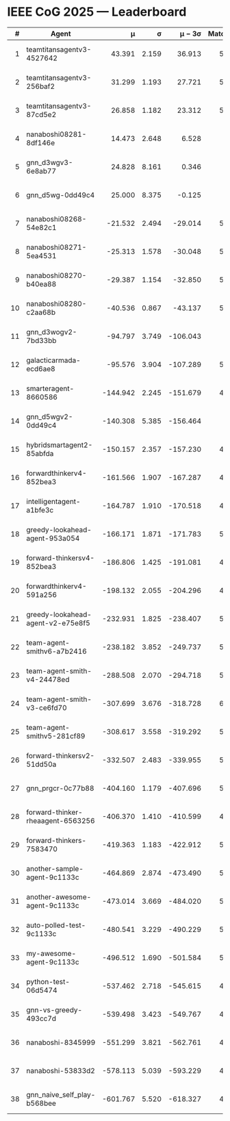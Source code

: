 # IEEE CoG 2025 — Leaderboard

| # | Agent | μ | σ | μ − 3σ | Matches | Updated |
|---:|---|---:|---:|---:|---:|---|
| 1 | teamtitansagentv3-4527642 | 43.391 | 2.159 | 36.913 | 5736 | 2025-08-30 01:51 |
| 2 | teamtitansagentv3-256baf2 | 31.299 | 1.193 | 27.721 | 5796 | 2025-08-30 01:51 |
| 3 | teamtitansagentv3-87cd5e2 | 26.858 | 1.182 | 23.312 | 5080 | 2025-08-30 01:51 |
| 4 | nanaboshi08281-8df146e | 14.473 | 2.648 | 6.528 | 206 | 2025-08-30 01:51 |
| 5 | gnn_d3wgv3-6e8ab77 | 24.828 | 8.161 | 0.346 | 118 | 2025-08-30 01:51 |
| 6 | gnn_d5wg-0dd49c4 | 25.000 | 8.375 | -0.125 | 100 | 2025-08-30 01:51 |
| 7 | nanaboshi08268-54e82c1 | -21.532 | 2.494 | -29.014 | 5300 | 2025-08-30 01:51 |
| 8 | nanaboshi08271-5ea4531 | -25.313 | 1.578 | -30.048 | 5718 | 2025-08-30 01:51 |
| 9 | nanaboshi08270-b40ea88 | -29.387 | 1.154 | -32.850 | 5500 | 2025-08-30 01:51 |
| 10 | nanaboshi08280-c2aa68b | -40.536 | 0.867 | -43.137 | 5198 | 2025-08-30 01:51 |
| 11 | gnn_d3wogv2-7bd33bb | -94.797 | 3.749 | -106.043 | 224 | 2025-08-30 01:51 |
| 12 | galacticarmada-ecd6ae8 | -95.576 | 3.904 | -107.289 | 5300 | 2025-08-30 01:51 |
| 13 | smarteragent-8660586 | -144.942 | 2.245 | -151.679 | 4251 | 2025-08-30 01:51 |
| 14 | gnn_d5wgv2-0dd49c4 | -140.308 | 5.385 | -156.464 | 180 | 2025-08-30 01:51 |
| 15 | hybridsmartagent2-85abfda | -150.157 | 2.357 | -157.230 | 4746 | 2025-08-30 01:51 |
| 16 | forwardthinkerv4-852bea3 | -161.566 | 1.907 | -167.287 | 4464 | 2025-08-30 01:51 |
| 17 | intelligentagent-a1bfe3c | -164.787 | 1.910 | -170.518 | 4853 | 2025-08-30 01:51 |
| 18 | greedy-lookahead-agent-953a054 | -166.171 | 1.871 | -171.783 | 5154 | 2025-08-30 01:51 |
| 19 | forward-thinkersv4-852bea3 | -186.806 | 1.425 | -191.081 | 4435 | 2025-08-30 01:51 |
| 20 | forwardthinkerv4-591a256 | -198.132 | 2.055 | -204.296 | 4737 | 2025-08-30 01:51 |
| 21 | greedy-lookahead-agent-v2-e75e8f5 | -232.931 | 1.825 | -238.407 | 5326 | 2025-08-30 01:51 |
| 22 | team-agent-smithv6-a7b2416 | -238.182 | 3.852 | -249.737 | 5720 | 2025-08-30 01:51 |
| 23 | team-agent-smith-v4-24478ed | -288.508 | 2.070 | -294.718 | 5078 | 2025-08-30 01:51 |
| 24 | team-agent-smith-v3-ce6fd70 | -307.699 | 3.676 | -318.728 | 6178 | 2025-08-30 01:51 |
| 25 | team-agent-smithv5-281cf89 | -308.617 | 3.558 | -319.292 | 5660 | 2025-08-30 01:51 |
| 26 | forward-thinkersv2-51dd50a | -332.507 | 2.483 | -339.955 | 5068 | 2025-08-30 01:51 |
| 27 | gnn_prgcr-0c77b88 | -404.160 | 1.179 | -407.696 | 5110 | 2025-08-30 01:51 |
| 28 | forward-thinker-rheaagent-6563256 | -406.370 | 1.410 | -410.599 | 4648 | 2025-08-30 01:51 |
| 29 | forward-thinkers-7583470 | -419.363 | 1.183 | -422.912 | 5700 | 2025-08-30 01:51 |
| 30 | another-sample-agent-9c1133c | -464.869 | 2.874 | -473.490 | 5680 | 2025-08-30 01:51 |
| 31 | another-awesome-agent-9c1133c | -473.014 | 3.669 | -484.020 | 5200 | 2025-08-30 01:51 |
| 32 | auto-polled-test-9c1133c | -480.541 | 3.229 | -490.229 | 5320 | 2025-08-30 01:51 |
| 33 | my-awesome-agent-9c1133c | -496.512 | 1.690 | -501.584 | 5740 | 2025-08-30 01:51 |
| 34 | python-test-06d5474 | -537.462 | 2.718 | -545.615 | 4660 | 2025-08-30 01:51 |
| 35 | gnn-vs-greedy-493cc7d | -539.498 | 3.423 | -549.767 | 4260 | 2025-08-30 01:51 |
| 36 | nanaboshi-8345999 | -551.299 | 3.821 | -562.761 | 4690 | 2025-08-30 01:51 |
| 37 | nanaboshi-53833d2 | -578.113 | 5.039 | -593.229 | 4140 | 2025-08-30 01:51 |
| 38 | gnn_naive_self_play-b568bee | -601.767 | 5.520 | -618.327 | 4620 | 2025-08-30 01:51 |
